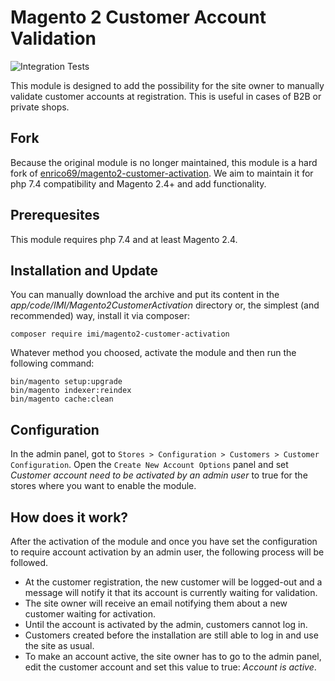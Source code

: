# Magento 2 Customer Account Validation

![Integration Tests](https://github.com/iMi-digital/magento2-customer-activation/actions/workflows/integration.yml/badge.svg)

This module is designed to add the possibility for the site owner to manually validate customer accounts at registration.
This is useful in cases of B2B or private shops.

## Fork

Because the original module is no longer maintained, this module is a hard fork of
[enrico69/magento2-customer-activation](https://github.com/enrico69/magento2-customer-activation/).
We aim to maintain it for php 7.4 compatibility and Magento 2.4+ and add functionality.

## Prerequesites

This module requires php 7.4 and at least Magento 2.4.

## Installation and Update

You can manually download the archive and put its content in the _app/code/IMI/Magento2CustomerActivation_ directory 
or, the simplest (and recommended) way, install it via composer:

```
composer require imi/magento2-customer-activation
```

Whatever method you choosed, activate the module and then run the following command:

```
bin/magento setup:upgrade
bin/magento indexer:reindex
bin/magento cache:clean
```

## Configuration

In the admin panel, got to `Stores > Configuration > Customers > Customer Configuration`.
Open the `Create New Account Options` panel and set _Customer account need to be activated by an admin user_ to true 
for the stores where you want to enable the module.

## How does it work?

After the activation of the module and once you have set the configuration to require account
activation by an admin user, the following process will be followed.

* At the customer registration, the new customer will be logged-out and a message
will notify it that its account is currently waiting for validation.
* The site owner will receive an email notifying them about a new customer waiting for activation.
* Until the account is activated by the admin, customers cannot log in.
* Customers created before the installation are still able to log in and use the site as usual.
* To make an account active, the site owner has to go to the admin panel, edit the 
customer account and set this value to true: _Account is active_.
